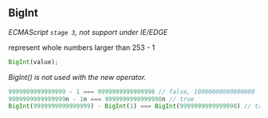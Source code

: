 ## BigInt

*ECMAScript `stage 3`, not support under IE/EDGE*

represent whole numbers larger than 253 - 1

```js
BigInt(value);
```

*BigInt() is not used with the new operator.*

```js
9999999999999999 - 1 === 9999999999999998 // false, 10000000000000000
9999999999999999n - 1n === 9999999999999998n // true
BigInt(9999999999999999) - BigInt(1) === BigInt(9999999999999998) // true
```
